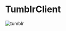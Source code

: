 # TumblrClient

![tumblr](https://cloud.githubusercontent.com/assets/5378604/24596023/a35aaf16-17f0-11e7-96fa-5e7ef7b0ee4e.gif)
